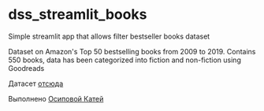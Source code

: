 # dss_streamlit_books
Simple streamlit app that allows filter bestseller books dataset

Dataset on Amazon's Top 50 bestselling books from 2009 to 2019. Contains 550 books, data has been categorized into fiction and non-fiction using Goodreads

Датасет [отсюда](https://www.kaggle.com/datasets/sootersaalu/amazon-top-50-bestselling-books-2009-2019)

Выполнено [Осиповой Катей](https://stepik.org/users/67946818/profile)

